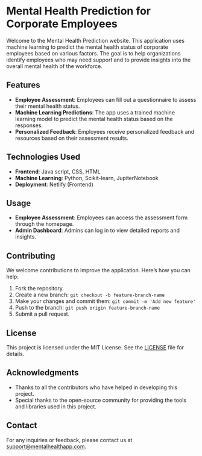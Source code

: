 # Mental Health Prediction for Corporate Employees

Welcome to the Mental Health Prediction website. This application uses machine learning to predict the mental health status of corporate employees based on various factors. The goal is to help organizations identify employees who may need support and to provide insights into the overall mental health of the workforce.

## Features

- **Employee Assessment**: Employees can fill out a questionnaire to assess their mental health status.
- **Machine Learning Predictions**: The app uses a trained machine learning model to predict the mental health status based on the responses.
- **Personalized Feedback**: Employees receive personalized feedback and resources based on their assessment results.

## Technologies Used

- **Frontend**: Java script, CSS, HTML
- **Machine Learning**: Python, Scikit-learn, JupiterNotebook
- **Deployment**: Netlify (Frontend)


## Usage

- **Employee Assessment**: Employees can access the assessment form through the homepage.
- **Admin Dashboard**: Admins can log in to view detailed reports and insights.

## Contributing

We welcome contributions to improve the application. Here’s how you can help:

1. Fork the repository.
2. Create a new branch: `git checkout -b feature-branch-name`
3. Make your changes and commit them: `git commit -m 'Add new feature'`
4. Push to the branch: `git push origin feature-branch-name`
5. Submit a pull request.

## License

This project is licensed under the MIT License. See the [LICENSE](LICENSE) file for details.

## Acknowledgments

- Thanks to all the contributors who have helped in developing this project.
- Special thanks to the open-source community for providing the tools and libraries used in this project.

## Contact

For any inquiries or feedback, please contact us at support@mentalhealthapp.com.
